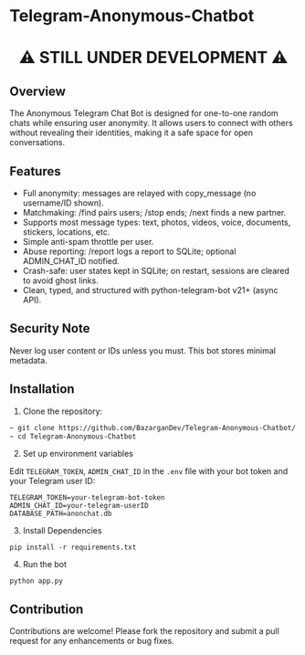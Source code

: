 # Telegram-Anonymous-Chatbot

<h1 align="center">⚠️ STILL UNDER DEVELOPMENT ⚠️</h1>

## Overview
The Anonymous Telegram Chat Bot is designed for one-to-one random chats while ensuring user anonymity. It allows users to connect with others without revealing their identities, making it a safe space for open conversations.

## Features
- Full anonymity: messages are relayed with copy_message (no username/ID shown).
- Matchmaking: /find pairs users; /stop ends; /next finds a new partner.
- Supports most message types: text, photos, videos, voice, documents, stickers, locations, etc.
- Simple anti-spam throttle per user.
- Abuse reporting: /report logs a report to SQLite; optional ADMIN_CHAT_ID notified.
- Crash-safe: user states kept in SQLite; on restart, sessions are cleared to avoid ghost links.
- Clean, typed, and structured with python-telegram-bot v21+ (async API).

## Security Note
Never log user content or IDs unless you must. This bot stores minimal metadata.

## Installation
1. Clone the repository:
```bash
~ git clone https://github.com/BazarganDev/Telegram-Anonymous-Chatbot/
~ cd Telegram-Anonymous-Chatbot
```
2. Set up environment variables

Edit `TELEGRAM_TOKEN`, `ADMIN_CHAT_ID` in the `.env` file with your bot token and your Telegram user ID:
```env
TELEGRAM_TOKEN=your-telegram-bot-token
ADMIN_CHAT_ID=your-telegram-userID
DATABASE_PATH=anonchat.db
```
3. Install Dependencies
```
pip install -r requirements.txt
```
4. Run the bot
```
python app.py
```

## Contribution
Contributions are welcome! Please fork the repository and submit a pull request for any enhancements or bug fixes.
